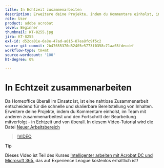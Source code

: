 ```yaml
---
title: In Echtzeit zusammenarbeiten
description: Erweitere deine Projekte, indem du Kommentare einholst, im Team mit anderen zusammenarbeitest und den Fortschritt der Bearbeitung mitverfolgt - in Echtzeit und von überall.
role: User
product: adobe acrobat
level: Beginner
thumbnail: KT-8255.jpg
jira: KT-8255
exl-id: d52ca81e-6a8e-47ad-a815-87ea8fc9f5c2
source-git-commit: 2b47655370d52405e5773f0358c71aa65fdecdef
workflow-type: tm+mt
source-wordcount: '100'
ht-degree: 0%

---
```


# In Echtzeit zusammenarbeiten

Da Homeoffice überall im Einsatz ist, ist eine nahtlose Zusammenarbeit entscheidend für die schnelle und skalierbare Bereitstellung von Inhalten. Erweitere deine Projekte, indem du Kommentare einholst, im Team mit anderen zusammenarbeitest und den Fortschritt der Bearbeitung mitverfolgt - in Echtzeit und von überall. In diesem Video-Tutorial wird die Datei [Neuer Arbeitsbereich](new-workspace.md)

>[!VIDEO](https://video.tv.adobe.com/v/337500?quality=12&learn=on&hidetitle=true)

>[!TIP]
>
>Dieses Video ist Teil des Kurses [Intelligenter arbeiten mit Acrobat DC und Microsoft 365.](https://experienceleague.adobe.com/?recommended=Acrobat-U-1-2021.microsoft365) das auf Experience League kostenlos erhältlich ist!
